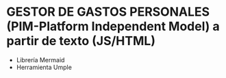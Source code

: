 # GESTOR DE GASTOS PERSONALES (PIM-Platform Independent Model) a partir de texto (JS/HTML)

- Librería Mermaid
- Herramienta Umple



